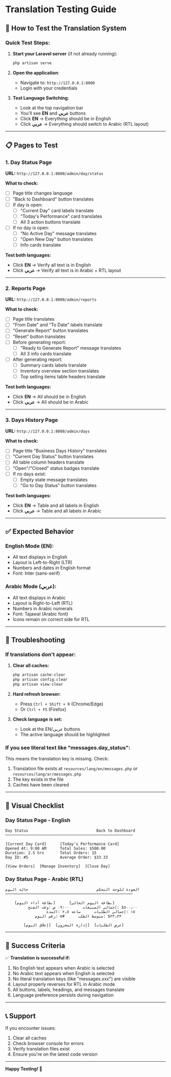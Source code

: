 # Translation Testing Guide

## 🧪 How to Test the Translation System

### Quick Test Steps:

1. **Start your Laravel server** (if not already running):
   ```powershell
   php artisan serve
   ```

2. **Open the application**:
   - Navigate to: `http://127.0.0.1:8000`
   - Login with your credentials

3. **Test Language Switching**:
   - Look at the top navigation bar
   - You'll see **EN** and **عربي** buttons
   - Click **EN** → Everything should be in English
   - Click **عربي** → Everything should switch to Arabic (RTL layout)

---

## 📋 Pages to Test

### 1. Day Status Page
**URL:** `http://127.0.0.1:8000/admin/day/status`

**What to check:**
- [ ] Page title changes language
- [ ] "Back to Dashboard" button translates
- [ ] If day is open:
  - [ ] "Current Day" card labels translate
  - [ ] "Today's Performance" card translates
  - [ ] All 3 action buttons translate
- [ ] If no day is open:
  - [ ] "No Active Day" message translates
  - [ ] "Open New Day" button translates
  - [ ] Info cards translate

**Test both languages:**
- Click **EN** → Verify all text is in English
- Click **عربي** → Verify all text is in Arabic + RTL layout

---

### 2. Reports Page
**URL:** `http://127.0.0.1:8000/admin/reports`

**What to check:**
- [ ] Page title translates
- [ ] "From Date" and "To Date" labels translate
- [ ] "Generate Report" button translates
- [ ] "Reset" button translates
- [ ] Before generating report:
  - [ ] "Ready to Generate Report" message translates
  - [ ] All 3 info cards translate
- [ ] After generating report:
  - [ ] Summary cards labels translate
  - [ ] Inventory overview section translates
  - [ ] Top selling items table headers translate

**Test both languages:**
- Click **EN** → All should be in English
- Click **عربي** → All should be in Arabic

---

### 3. Days History Page
**URL:** `http://127.0.0.1:8000/admin/days`

**What to check:**
- [ ] Page title "Business Days History" translates
- [ ] "Current Day Status" button translates
- [ ] All table column headers translate
- [ ] "Open"/"Closed" status badges translate
- [ ] If no days exist:
  - [ ] Empty state message translates
  - [ ] "Go to Day Status" button translates

**Test both languages:**
- Click **EN** → Table and all labels in English
- Click **عربي** → Table and all labels in Arabic

---

## ✅ Expected Behavior

### English Mode (EN):
- All text displays in English
- Layout is Left-to-Right (LTR)
- Numbers and dates in English format
- Font: Inter (sans-serif)

### Arabic Mode (عربي):
- All text displays in Arabic
- Layout is Right-to-Left (RTL)
- Numbers in Arabic numerals
- Font: Tajawal (Arabic font)
- Icons remain on correct side for RTL

---

## 🐛 Troubleshooting

### If translations don't appear:

1. **Clear all caches:**
   ```powershell
   php artisan cache:clear
   php artisan config:clear
   php artisan view:clear
   ```

2. **Hard refresh browser:**
   - Press `Ctrl + Shift + R` (Chrome/Edge)
   - Or `Ctrl + F5` (Firefox)

3. **Check language is set:**
   - Look at the EN/عربي buttons
   - The active language should be highlighted

### If you see literal text like "messages.day_status":

This means the translation key is missing. Check:
1. Translation file exists at `resources/lang/en/messages.php` or `resources/lang/ar/messages.php`
2. The key exists in the file
3. Caches have been cleared

---

## 📸 Visual Checklist

### Day Status Page - English
```
Day Status                              Back to Dashboard
────────────────────────────────────────────────────────

[Current Day Card]      [Today's Performance Card]
Opened At: 9:00 AM      Total Sales: $500.00
Duration: 2.5 hrs       Total Orders: 15
Day ID: #5              Average Order: $33.33

[View Orders]  [Manage Inventory]  [Close Day]
```

### Day Status Page - Arabic (RTL)
```
العودة للوحة التحكم                              حالة اليوم
────────────────────────────────────────────────────────

    [بطاقة أداء اليوم]      [بطاقة اليوم الحالي]
          ٥٠٠٫٠٠$ :إجمالي المبيعات      ٠٩:٠٠ ص :وقت الفتح
                  ١٥ :إجمالي الطلبات      ساعة ٢٫٥ :المدة
             ٣٣٫٣٣$ :متوسط الطلب      #٥ :رقم اليوم

        [إغلاق اليوم]  [إدارة المخزون]  [عرض الطلبات]
```

---

## 🎯 Success Criteria

✅ **Translation is successful if:**
1. No English text appears when Arabic is selected
2. No Arabic text appears when English is selected
3. No literal translation keys (like "messages.xxx") are visible
4. Layout properly reverses for RTL in Arabic mode
5. All buttons, labels, headings, and messages translate
6. Language preference persists during navigation

---

## 📞 Support

If you encounter issues:
1. Clear all caches
2. Check browser console for errors
3. Verify translation files exist
4. Ensure you're on the latest code version

---

**Happy Testing! 🎉**
